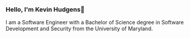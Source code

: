 ### Hello, I'm Kevin Hudgens👋

I am a Software Engineer with a Bachelor of Science degree in Software Development and Security from the University of Maryland. 

